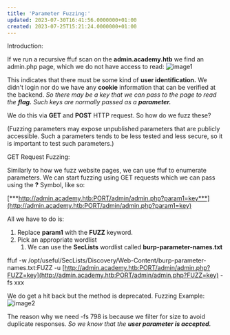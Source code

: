 ```yaml
---
title: 'Parameter Fuzzing:'
updated: 2023-07-30T16:41:56.0000000+01:00
created: 2023-07-25T15:21:24.0000000+01:00
---
```


Introduction:

If we run a recursive ffuf scan on the **admin.academy.htb** we find an admin.php page, which we do not have access to read:
![image1](../../../../_resources/image1-146.png)

This indicates that there must be some kind of **user identification.** We didn't login nor do we have any **cookie** information that can be verified at the backend. *So there may be a key that we can pass to the page to read the **flag.** Such keys are normally passed as a **parameter.***

We do this via **GET** and **POST** HTTP request. So how do we fuzz these?

(Fuzzing parameters may expose unpublished parameters that are publicly accessible. Such a parameters tends to be less tested and less secure, so it is important to test such parameters.)

GET Request Fuzzing:

Similarly to how we fuzz website pages, we can use ffuf to enumerate parameters. We can start fuzzing using GET requests which we can pass using the **?** Symbol, like so:

[***http://admin.academy.htb:PORT/admin/admin.php?param1=key***](http://admin.academy.htb:PORT/admin/admin.php?param1=key)

All we have to do is:

1.  Replace **param1** with the **FUZZ** keyword.
2.  Pick an appropriate wordlist
    1.  We can use the **SecLists** wordlist called **burp-parameter-names.txt**

ffuf -w /opt/useful/SecLists/Discovery/Web-Content/burp-parameter-names.txt:FUZZ -u [http://admin.academy.htb:PORT/admin/admin.php?FUZZ=key](http://admin.academy.htb:PORT/admin/admin.php?FUZZ=key) -fs xxx

We do get a hit back but the method is deprecated.
Fuzzing Example:
![image2](../../../../_resources/image2-118.png)

The reason why we need -fs 798 is because we filter for size to avoid duplicate responses. *So we know that the **user parameter is accepted.***

